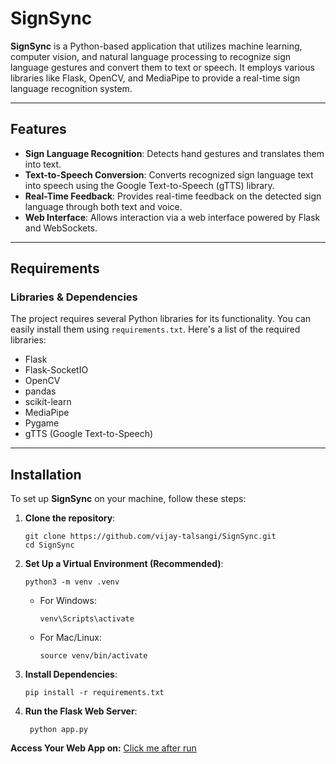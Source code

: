 # SignSync

**SignSync** is a Python-based application that utilizes machine learning, computer vision, and natural language processing to recognize sign language gestures and convert them to text or speech. It employs various libraries like Flask, OpenCV, and MediaPipe to provide a real-time sign language recognition system.

---

## Features

- **Sign Language Recognition**: Detects hand gestures and translates them into text.
- **Text-to-Speech Conversion**: Converts recognized sign language text into speech using the Google Text-to-Speech (gTTS) library.
- **Real-Time Feedback**: Provides real-time feedback on the detected sign language through both text and voice.
- **Web Interface**: Allows interaction via a web interface powered by Flask and WebSockets.

---

## Requirements

### Libraries & Dependencies
The project requires several Python libraries for its functionality. You can easily install them using `requirements.txt`. Here's a list of the required libraries:

- Flask
- Flask-SocketIO
- OpenCV
- pandas
- scikit-learn
- MediaPipe
- Pygame
- gTTS (Google Text-to-Speech)

---

## Installation

To set up **SignSync** on your machine, follow these steps:

1. **Clone the repository**:

   ```
   git clone https://github.com/vijay-talsangi/SignSync.git
   cd SignSync
   ```
2. **Set Up a Virtual Environment (Recommended)**:
   ```
   python3 -m venv .venv
   ```
   - For Windows:
     ```
     venv\Scripts\activate
     ```

   - For Mac/Linux:
     ```
     source venv/bin/activate
     ```
3. **Install Dependencies**:
    ```
    pip install -r requirements.txt
    ```
4. **Run the Flask Web Server**:
    ```
     python app.py
    ```
**Access Your Web App on:** [Click me after run](http://127.0.0.1:5000/)


    